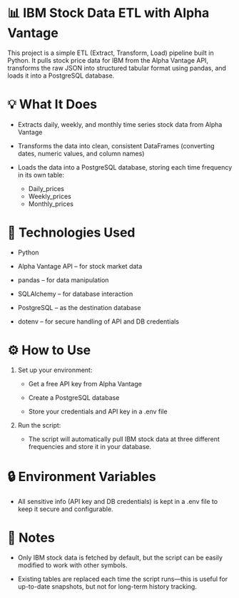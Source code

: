 # 📊  IBM Stock Data ETL with Alpha Vantage
This project is a simple ETL (Extract, Transform, Load) pipeline built in Python. It pulls stock price data for IBM from the Alpha Vantage API, transforms the raw JSON into structured tabular format using pandas, and loads it into a PostgreSQL database.

# 💡 What It Does
* Extracts daily, weekly, and monthly time series stock data from Alpha Vantage

* Transforms the data into clean, consistent DataFrames (converting dates, numeric values, and column names)

* Loads the data into a PostgreSQL database, storing each time frequency in its own table:
   * Daily_prices
   * Weekly_prices
   * Monthly_prices


# 🧰 Technologies Used
* Python

* Alpha Vantage API – for stock market data

* pandas – for data manipulation

* SQLAlchemy – for database interaction

* PostgreSQL – as the destination database

* dotenv – for secure handling of API and DB credentials


# ⚙️ How to Use
1. Set up your environment:

    * Get a free API key from Alpha Vantage

    * Create a PostgreSQL database

    * Store your credentials and API key in a .env file

2. Run the script:

     * The script will automatically pull IBM stock data at three different frequencies and store it in your database.

# 🔒 Environment Variables
* All sensitive info (API key and DB credentials) is kept in a .env file to keep it secure and configurable.

# 📌 Notes
* Only IBM stock data is fetched by default, but the script can be easily modified to work with other symbols.

* Existing tables are replaced each time the script runs—this is useful for up-to-date snapshots, but not for long-term history tracking.



